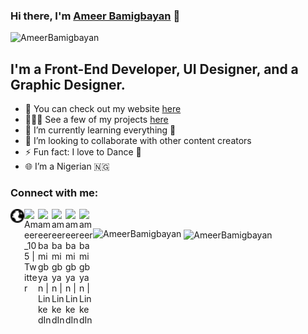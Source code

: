 ### Hi there, I'm [Ameer Bamigbayan][website] 👋

<p align="left"> <img src="https://komarev.com/ghpvc/?username=AmeerBamigbayan&label=Profile%20views&color=0e75b6&style=flat" alt="AmeerBamigbayan" /> </p>


## I'm a Front-End Developer, UI Designer, and a Graphic Designer.

- 🔭 You can check out my website [here](https://ameerbamigbayan.com.ng/)
- 👨🏾‍💻 See a few of my projects [here](https://ameerbamigbayan.com.ng/projects)
- 🌱 I’m currently learning everything 🤣
- 👯 I’m looking to collaborate with other content creators
- ⚡ Fun fact: I love to Dance 🕺
- 🌐 I’m a Nigerian 🇳🇬

### Connect with me:

[<img align="left" alt="ameerbamigbayan.com.ng" width="22px" src="https://raw.githubusercontent.com/iconic/open-iconic/master/svg/globe.svg" />][website]
[<img align="left" alt="Ameer_105 | Twitter" width="22px" src="https://cdn.jsdelivr.net/npm/simple-icons@v3/icons/twitter.svg" />][twitter]
[<img align="left" alt="ameerbamigbyan | LinkedIn" width="22px" src="https://cdn.jsdelivr.net/npm/simple-icons@v3/icons/linkedin.svg" />][linkedin]
[<img align="left" alt="ameerbamigbyan | LinkedIn" width="22px" src="https://raw.githubusercontent.com/rahuldkjain/github-profile-readme-generator/master/src/images/icons/Social/dribbble.svg" />][dribbble]
[<img align="left" alt="ameerbamigbyan | LinkedIn" width="22px" src="https://cdn.jsdelivr.net/npm/simple-icons@v3/icons/fiverr.svg" />][fiverr]
[<img align="left" alt="ameerbamigbyan | LinkedIn" width="22px" src="https://cdn.jsdelivr.net/npm/simple-icons@v3/icons/upwork.svg" />][upwork]
<br />




  <p><img align="left" src="https://github-readme-stats.vercel.app/api/top-langs?username=AmeerBamigbayan&show_icons=true&locale=en&layout=compact" alt="AmeerBamigbayan" /></p>

<p>&nbsp;<img align="center" src="https://github-readme-stats.vercel.app/api?username=AmeerBamigbayan&show_icons=true&locale=en" alt="AmeerBamigbayan" /></p>

[website]: https://ameerbamigbayan.com.ng/
[twitter]: https://www.twitter.com/ameer_105/
[linkedin]: https://www.linkedin.com/in/ameer-bamigbayan-50722b206/
[dribbble]: https://dribbble.com/AmeerBamigbayan
[fiverr]: https://www.fiverr.com/ameerdamilola?public_mode=true
[upwork]: https://www.upwork.com/freelancers/~018e4a266da3c6f995
